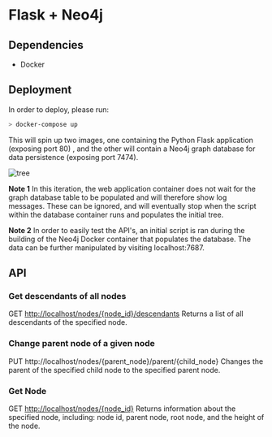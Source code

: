 # Flask + Neo4j

## Dependencies

- Docker

## Deployment

In order to deploy, please run:

```bash
> docker-compose up
```

This will spin up two images, one containing the Python Flask application (exposing port 80) , and the other will contain a Neo4j graph database for data persistence (exposing port 7474).

![tree](https://raw.githubusercontent.com/kennymatsudo/tradeshift/master/doc/graph.png?token=AGIMRFGX4ALM3FZGCQBMYD27CEIBC)

**Note 1** In this iteration, the web application container does not wait for the graph database table to be populated and will therefore show log messages. These can be ignored, and will eventually stop when the script within the database container runs and populates the initial tree.

**Note 2** In order to easily test the API's, an initial script is ran during the building of the Neo4j Docker container that populates the database. The data can be further manipulated by visiting localhost:7687.

## API

### Get descendants of all nodes

GET <http://localhost/nodes/{node_id}/descendants>
Returns a list of all descendants of the specified node.

### Change parent node of a given node

PUT http://localhost/nodes/{parent_node}/parent/{child_node}
Changes the parent of the specified child node to the specified parent node.

### Get Node

GET <http://localhost/nodes/{node_id}>
Returns information about the specified node, including: node id, parent node, root node, and the height of the node.

